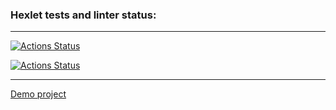 ### Hexlet tests and linter status:

***
[![Actions Status](https://github.com/StrakhovRoman/rails-project-64/workflows/hexlet-check/badge.svg)](https://github.com/StrakhovRoman/rails-project-64/actions)

[![Actions Status](https://github.com/StrakhovRoman/rails-project-64/workflows/CI/badge.svg)](https://github.com/StrakhovRoman/rails-project-64/actions/ci.yml)
***

[Demo project](https://collective-blog-rs.herokuapp.com/)

